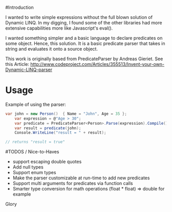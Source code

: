 #Introduction

I wanted to write simple expressions without the full blown solution of Dynamic LINQ.  In my digging, I found some of the other libraries had more extensive capabilities more like Javascript's eval().   

I wanted something simpler and a basic language to declare predicates on some object.  Hence, this solution.  It is a basic predicate parser that takes in string and evaluates it onto a source object.  

This work is originally based from PredicateParser by Andreas Gieriet. See this Article:  http://www.codeproject.com/Articles/355513/Invent-your-own-Dynamic-LINQ-parser

# Usage

Example of using the parser:

```cs
var john = new Person()  { Name = "John", Age = 35 };
    var expression = @"Age > 30";
    var predicate = PredicateParser<Person>.Parse(expression).Compile();
    var result = predicate(john);
    Console.WriteLine("result = " + result);

// returns "result = true"  
```


#TODOS / Nice-to-Haves
- support escaping double quotes
- Add null types
- Support enum types
- Make the parser customizable at run-time to add new predicates
- Support multi arguments for predicates via function calls
- Smarter type conversion for math operations (float * float) => double for example


Glory